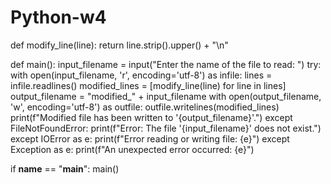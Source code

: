 # Python-w4

def modify_line(line):
    return line.strip().upper() + "\n"

def main():
    input_filename = input("Enter the name of the file to read: ")
    try:
        with open(input_filename, 'r', encoding='utf-8') as infile:
            lines = infile.readlines()
        modified_lines = [modify_line(line) for line in lines]
        output_filename = "modified_" + input_filename
        with open(output_filename, 'w', encoding='utf-8') as outfile:
            outfile.writelines(modified_lines)
        print(f"Modified file has been written to '{output_filename}'.")
    except FileNotFoundError:
        print(f"Error: The file '{input_filename}' does not exist.")
    except IOError as e:
        print(f"Error reading or writing file: {e}")
    except Exception as e:
        print(f"An unexpected error occurred: {e}")

if __name__ == "__main__":
    main()
